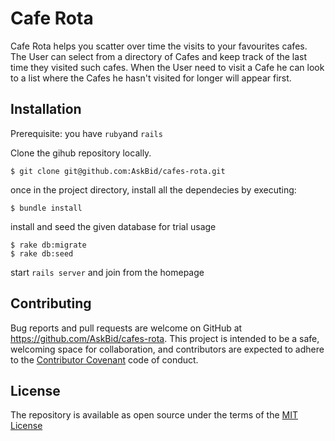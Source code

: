 
# Cafe Rota

Cafe Rota helps you scatter over time the visits to your favourites cafes. 
The User can select from a directory of Cafes and keep track of the last time they visited such cafes.
When the User need to visit a Cafe he can look to a list where the Cafes he hasn't visited for longer will appear first.

## Installation
Prerequisite: you have `ruby`and `rails`

Clone the gihub repository locally.

	$ git clone git@github.com:AskBid/cafes-rota.git

once in the project directory, install all the dependecies by executing:

	$ bundle install

install and seed the given database for trial usage

	$ rake db:migrate
	$ rake db:seed

start `rails server` and join from the homepage

## Contributing

Bug reports and pull requests are welcome on GitHub at https://github.com/AskBid/cafes-rota. This project is intended to be a safe, welcoming space for collaboration, and contributors are expected to adhere to the [Contributor Covenant](contributor-covenant.org) code of conduct.

## License

The repository is available as open source under the terms of the [MIT License](http://opensource.org/licenses/MIT)
